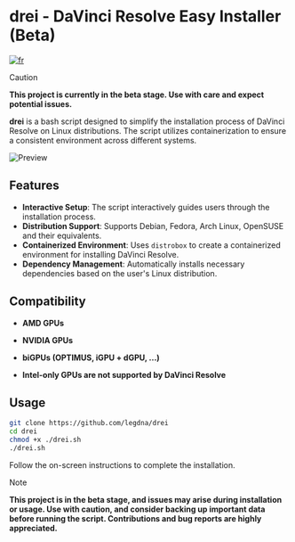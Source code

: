 # drei - DaVinci Resolve Easy Installer (Beta)

[![fr](https://img.shields.io/badge/langue-français-blue.svg)](https://github.com/legdna/drei/blob/main/README.fr.md)

> [!CAUTION]
> **This project is currently in the beta stage. Use with care and expect potential issues.**

**drei** is a bash script designed to simplify the installation process of DaVinci Resolve on Linux distributions. The script utilizes containerization to ensure a consistent environment across different systems.

![Preview](https://github.com/legdna/drei/blob/main/preview-en.png)

## Features

- **Interactive Setup**: The script interactively guides users through the installation process.
- **Distribution Support**: Supports Debian, Fedora, Arch Linux, OpenSUSE and their equivalents.
- **Containerized Environment**: Uses `distrobox` to create a containerized environment for installing DaVinci Resolve.
- **Dependency Management**: Automatically installs necessary dependencies based on the user's Linux distribution.

## Compatibility

- **AMD GPUs**
- **NVIDIA GPUs**
- **biGPUs (OPTIMUS, iGPU + dGPU, ...)**

- **Intel-only GPUs are not supported by DaVinci Resolve**

## Usage

```bash
git clone https://github.com/legdna/drei
cd drei
chmod +x ./drei.sh
./drei.sh
```

Follow the on-screen instructions to complete the installation.

> [!NOTE]
> **This project is in the beta stage, and issues may arise during installation or usage. Use with caution, and consider backing up important data before running the script. Contributions and bug reports are highly appreciated.**
